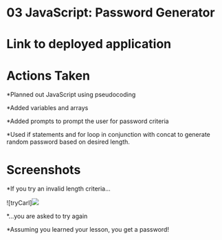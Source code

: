 # 03 JavaScript: Password Generator

# Link to deployed application

# Actions Taken
*Planned out JavaScript using pseudocoding

*Added variables and arrays

*Added prompts to prompt the user for password criteria

*Used if statements and for loop in conjunction with concat to generate random password based on desired length.



# Screenshots
*If you try an invalid length criteria...

![tryCarl]<img src=(./assets/carl.png)/>

*...you are asked to try again

*Assuming you learned your lesson, you get a password!

